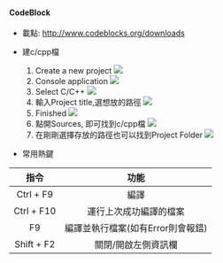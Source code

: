 #### CodeBlock
* 載點: http://www.codeblocks.org/downloads

* 建c/cpp檔
    1. Create a new project
        ![](https://i.imgur.com/JQA8FCE.png)
    2. Console application
        ![](https://i.imgur.com/Ni9rgN5.png)
    3. Select C/C++
        ![](https://i.imgur.com/v272kx6.png)
    4. 輸入Project title,選想放的路徑
        ![](https://i.imgur.com/H1bBOXJ.png)
    5. Finished
        ![](https://i.imgur.com/S4LZplJ.png)
    6. 點開Sources, 即可找到c/cpp檔
        ![](https://i.imgur.com/ZDXK8Aq.png)
    7. 在剛剛選擇存放的路徑也可以找到Project Folder
        ![](https://i.imgur.com/ylEOUJw.png)


* 常用熱鍵

|指令|功能|
|:--:|:--:|
|Ctrl + F9|編譯|
|Ctrl + F10|運行上次成功編譯的檔案|
|F9|編譯並執行檔案(如有Error則會報錯)|
|Shift + F2|關閉/開啟左側資訊欄|